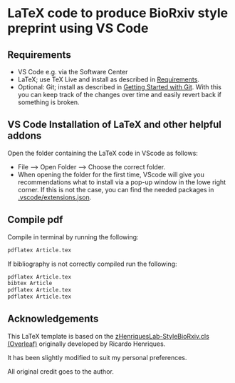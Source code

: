 # LaTeX code to produce BioRxiv style preprint using VS Code

## Requirements
* VS Code e.g. via the Software Center
* LaTeX; use TeX Live and install as described in [Requirements](https://github.com/James-Yu/LaTeX-Workshop/wiki/Install#requirements).
* Optional: Git; install as described in [Getting Started with Git](https://git-scm.com/book/en/v2/Getting-Started-Installing-Git). With this you can keep track of the changes over time and easily revert back if something is broken.

## VS Code Installation of LaTeX and other helpful addons
Open the folder containing the LaTeX code in VScode as follows:
* File --> Open Folder --> Choose the correct folder.
* When opening the folder for the first time, VScode will give you recommendations what to install via a pop-up window in the lowe right corner. If this is not the case, you can find the needed packages in [.vscode/extensions.json](.vscode/extensions.json).

## Compile pdf
Compile in terminal by running the following:

```bash
pdflatex Article.tex
```
If bibliography is not correctly compiled run the following:

```bash
pdflatex Article.tex
bibtex Article
pdflatex Article.tex
pdflatex Article.tex
```
## Acknowledgements

This LaTeX template is based on the [zHenriquesLab-StyleBioRxiv.cls (Overleaf)](https://www.overleaf.com/latex/templates/henriqueslab-biorxiv-template/nyprsybwffws)
originally developed by Ricardo Henriques.  

It has been slightly modified to suit my personal preferences.

All original credit goes to the author.
